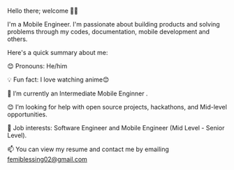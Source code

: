 Hello there; welcome 👋🏾

I'm a Mobile Engineer. I'm passionate about building products and solving problems through my codes, documentation, mobile development and others.

Here's a quick summary about me:

😊 Pronouns: He/him

💡 Fun fact: I love watching anime😊 

🌱 I’m currently an Intermediate Mobile Enginner  .

😊 I’m looking for help with open source projects, hackathons, and Mid-level opportunities.

💼 Job interests: Software Engineer and Mobile Engineer (Mid Level - Senior Level).

📫 You can view my resume and contact me by emailing femiblessing02@gmail.com
